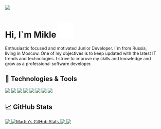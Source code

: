 <img src="https://i.ibb.co/VjSYhqw/logo-github.png" />

# Hi, I`m Mikle <img src="https://raw.githubusercontent.com/malykuanov/malykuanov/main/Hi.gif" width="50px" height="50px"/>

Enthusiastic focused and motivated Junior Developer. I`m from Russia, living in Moscow. One of my objectives is to keep updated with the latest IT trends and technologies. I strive to improve my skills and knowledge and grow as a professional software developer.

## 🔧 Technologies & Tools
![](https://img.shields.io/badge/OS-Linux-informational?style=flat&logo=linux&logoColor=white&color=2bbc8a)
![](https://img.shields.io/badge/Editor-PyCharm-informational?style=flat&logo=pycharm&logoColor=white&color=2bbc8a)
![](https://img.shields.io/badge/Code-Python-informational?style=flat&logo=python&logoColor=white&color=2bbc8a)
![](https://img.shields.io/badge/Web-Django-informational?style=flat&logo=django&logoColor=white&color=2bbc8a)
![](https://img.shields.io/badge/Web-Flask-informational?style=flat&logo=flask&logoColor=white&color=2bbc8a)
![](https://img.shields.io/badge/Tools-PostgreSQL-informational?style=flat&logo=postgresql&logoColor=white&color=2bbc8a)
![](https://img.shields.io/badge/Tools-Docker-informational?style=flat&logo=docker&logoColor=white&color=2bbc8a)
![](https://img.shields.io/badge/Tools-Git-informational?style=flat&logo=git&logoColor=white&color=2bbc8a)

## &#x1f4c8; GitHub Stats

<a href="https://github.com/malykuanov/malykuanov">
  <img align="center" src="https://github-readme-stats.vercel.app/api/top-langs/?username=malykuanov&hide=java,html,tex&title_color=ffffff&text_color=c9cacc&icon_color=2bbc8a&bg_color=1d1f21&langs_count=3" />
</a>
<a href="https://github.com/malykuanov/malykuanov">
  <img align="center" src="https://github-readme-stats.vercel.app/api?username=malykuanov&show_icons=true&line_height=27&count_private=true&title_color=ffffff&text_color=c9cacc&icon_color=2bbc8a&bg_color=1d1f21" alt="Martin's GitHub Stats" />
</a>

<a href="https://github.com/malykuanov/delivery-food">
  <img align="center" src="https://github-readme-stats.vercel.app/api/pin/?username=malykuanov&repo=delivery-food&title_color=ffffff&text_color=c9cacc&icon_color=2bbc8a&bg_color=1d1f21" />
</a>


<a href="https://github.com/malykuanov/shortcut-url">
  <img align="center" src="https://github-readme-stats.vercel.app/api/pin/?username=malykuanov&repo=shortcut-url&title_color=ffffff&text_color=c9cacc&icon_color=2bbc8a&bg_color=1d1f21" />
</a>    
